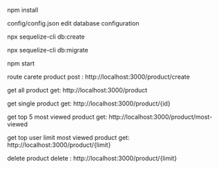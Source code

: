 npm install

config/config.json
edit database configuration

npx sequelize-cli db:create

npx sequelize-cli db:migrate

npm start

route
carete product
post : http://localhost:3000/product/create

get all product
get: http://localhost:3000/product

get single product
get: http://localhost:3000/product/{id}

get top 5 most viewed product
get: http://localhost:3000/product/most-viewed

get top user limit most viewed product
get: http://localhost:3000/product/{limit}

delete product
delete : http://localhost:3000/product/{limit}
